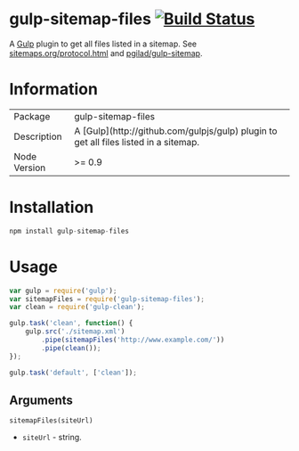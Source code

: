 gulp-sitemap-files [![Build Status](https://travis-ci.org/adam-lynch/gulp-sitemap-files.svg?branch=master)](https://travis-ci.org/adam-lynch/gulp-sitemap-files)
=====================

A [Gulp](http://github.com/gulpjs/gulp) plugin to get all files listed in a sitemap. See [sitemaps.org/protocol.html](http://www.sitemaps.org/protocol.html) and [pgilad/gulp-sitemap](https://github.com/pgilad/gulp-sitemap).

# Information
<table>
<tr>
<td>Package</td><td>gulp-sitemap-files</td>
</tr>
<tr>
<td>Description</td>
<td>A [Gulp](http://github.com/gulpjs/gulp) plugin to get all files listed in a sitemap.</td>
</tr>
<tr>
<td>Node Version</td>
<td>>= 0.9</td>
</tr>
</table>

# Installation
```js
npm install gulp-sitemap-files
```

# Usage
```js
var gulp = require('gulp');
var sitemapFiles = require('gulp-sitemap-files');
var clean = require('gulp-clean');

gulp.task('clean', function() {
    gulp.src('./sitemap.xml')
        .pipe(sitemapFiles('http://www.example.com/'))
        .pipe(clean());
});

gulp.task('default', ['clean']);
```

## Arguments

`sitemapFiles(siteUrl)`

- `siteUrl` - string.